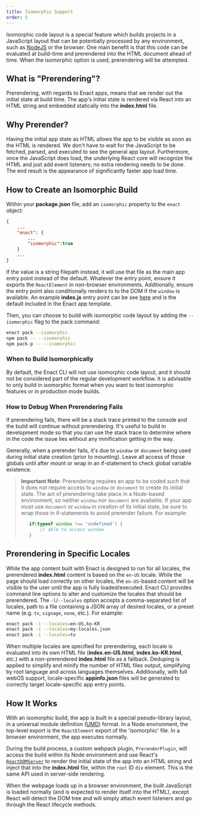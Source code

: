 ```yaml
---
title: Isomorphic Support
order: 5
---
```

Isomorphic code layout is a special feature which builds projects in a JavaScript layout that can be potentially processed by any environment, such as [NodeJS](https://nodejs.org) or the browser. One main benefit is that this code can be evaluated at build-time and prerendered into the HTML document ahead of time. When the isomorphic option is used, prerendering will be attempted.

## What is "Prerendering"?
Prerendering, with regards to Enact apps, means that we render out the initial state at build time.  The app's initial state is rendered via React into an HTML string and embedded statically into the **index.html** file.

## Why Prerender?
Having the initial app state as HTML allows the app to be visible as soon as the HTML is rendered. We don't have to wait for the JavaScript to be fetched, parsed, and executed to see the general app layout.  Furthermore, once the JavaScript does load, the underlying React core will recognize the HTML and just add event listeners; no extra rendering needs to be done. The end result is the appearance of significantly faster app load time.

## How to Create an Isomorphic Build
Within your **package.json** file, add an `isomorphic` property to the `enact` object:
```json
{
    ...
    "enact": {
        ...
        "isomorphic":true
    }
    ...
} 
```
If the value is a string filepath instead, it will use that file as the main app entry point instead of the default. Whatever the entry point, ensure it exports the `ReactElement` in non-browser environments. Additionally, ensure the entry point also conditionally renders to to the DOM if the `window` is available.  An example **index.js** entry point can be see [here](https://github.com/enactjs/templates/blob/master/packages/moonstone/template/src/index.js) and is the default included in the Enact app template.

Then, you can choose to build with isomorphic code layout by adding the `--isomorphic` flag to the pack command:
```bash
enact pack --isomorphic
npm pack -- --isomorphic
npm pack-p -- --isomorphic
```

### When to Build Isomorphically
By default, the Enact CLI will not use isomorphic code layout, and it should not be considered part of the regular development workflow. It is advisable to only build in isomorphic format when you want to test isomorphic features or in production mode builds.

### How to Debug When Prerendering Fails
If prerendering fails, there will be a stack trace printed to the console and the build will continue without prerendering.  It's useful to build in development mode so that you can use the stack trace to determine where in the code the issue lies without any minification getting in the way.

Generally, when a prerender fails, it's due to `window` or `document` being used during initial state creation (prior to mounting). Leave all access of those globals until after mount or wrap in an if-statement to check global variable existence.

> **Important Note**:
> Prerendering requires an app to be coded such that it does not require access to `window` or `document` to create its initial state. The act of prerendering take place in a Node-based environment, so neither `window` nor `document` are available. 
> If your app must use `document` or `window` in creation of its initial state, be sure to wrap those in if-statements to avoid prerender failure. For example:
> ```js
>    if(typeof window !== 'undefined') {
>        // able to access window
>    } 
>```

## Prerendering in Specific Locales
While the app content built with Enact is designed to run for all locales, the prerendered **index.html** content is based on the `en-US` locale. While the page should load correctly on other locales, the `en-US`-based content will be visible to the user until the app is fully loaded/executed. Enact CLI provides command line options to alter and customize the locales that should be prerendered.  The `-l`/`--locales` option accepts a comma-separated list of locales, path to a file containing a JSON array of desired locales, or a preset name (e.g. `tv`, `signage`, `none`, etc.). For example:
```bash
enact pack -i --locales=en-US,ko-KR
enact pack -i --locales=my-locales.json
enact pack -i --locales=tv
```
When multiple locales are specified for prerendering, each locale is evaluated into its own HTML file (**index.en-US.html**, **index.ko-KR.html**, etc.) with a non-prerendered **index.html** file as a fallback. Deduping is applied to simplify and minify the number of HTML files output, simplifying by root language and across languages themselves. Additionally, with full webOS support, locale-specific **appinfo.json** files will be generated to correctly target locale-specific app entry points.

## How It Works
With an isomorphic build, the app is built in a special pseudo-library layout, in a universal module definition ([UMD](https://github.com/umdjs/umd)) format. In a Node environment, the top-level export is the `ReactElement` export of the 'isomorphic' file. In a browser environment, the app executes normally.

During the build process, a custom webpack plugin, `PrerenderPlugin`, will access the build within its Node environment and use React's [`ReactDOMServer`](https://facebook.github.io/react/docs/top-level-api.html#reactdomserver.rendertostring) to render the initial state of the app into an HTML string and inject that into the **index.html** file, within the `root` ID `div` element.  This is the same API used in server-side rendering.

When the webpage loads up in a browser environment, the built JavaScript is loaded normally (and is expected to render itself into the HTML), except React will detect the DOM tree and will simply attach event listeners and go through the React lifecycle methods.
